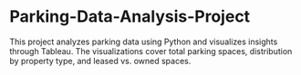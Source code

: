 # Parking-Data-Analysis-Project
This project analyzes parking data using Python and visualizes insights through Tableau. The visualizations cover total parking spaces, distribution by property type, and leased vs. owned spaces.
